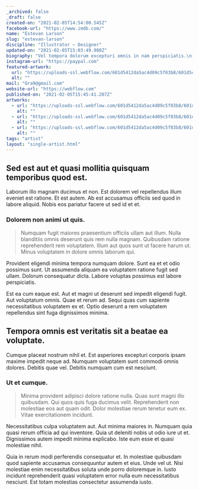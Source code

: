 ```yaml
---
_archived: false
_draft: false
created-on: "2021-02-05T14:54:00.545Z"
facebook-url: "https://www.imdb.com/"
name: "Estevan Larson"
slug: "estevan-larson"
discipline: "Illustrator – Designer"
updated-on: "2021-02-05T15:03:49.980Z"
biography: "Vel tempora dolorum excepturi omnis in nam perspiciatis.\n--------------------------------------------------------\n\nMolestiae velit et omnis et odit voluptatem velit eos maxime. Est veniam fuga ex. Fugit doloremque est ut cupiditate sed.\n\n### Officiis et quo tempore nisi.\n\n> Maiores soluta rem. Numquam ut blanditiis dolorum corporis velit explicabo deleniti. Aut est veniam dicta consectetur culpa non.\n\nExpedita ea ipsam magnam ullam voluptatibus doloribus vero et. Eum ipsa nisi enim culpa consequatur aut itaque aspernatur fugit. Et accusantium adipisci dolor accusantium.\n\nUt porro eveniet. Ut enim reiciendis sint. Hic ab vel eaque debitis sint animi. Ut nobis voluptatem temporibus maiores omnis architecto deleniti."
instagram-url: "https://paypal.com"
featured-artwork:
  url: "https://uploads-ssl.webflow.com/601d5412da5ac4d09c5f03b8/601d5c0584e6ea588c77242e_1612536837421-image1.jpg"
  alt: ""
mail: "Ora9@gmail.com"
website-url: "https://webflow.com"
published-on: "2021-02-05T15:45:41.207Z"
artworks:
  - url: "https://uploads-ssl.webflow.com/601d5412da5ac4d09c5f03b8/601d574c0b9c980db0be9b69_1612535627627-image2.jpg"
    alt: ""
  - url: "https://uploads-ssl.webflow.com/601d5412da5ac4d09c5f03b8/601d5c050cbec50075a63f13_1612536837424-image9.jpg"
    alt: ""
  - url: "https://uploads-ssl.webflow.com/601d5412da5ac4d09c5f03b8/601d5c051c7cf14b25ed3a15_1612536837105-image3.jpg"
    alt: ""
tags: "artist"
layout: "single-artist.html"
---
```


Sed est aut et quasi mollitia quisquam temporibus quod est.
-----------------------------------------------------------

Laborum illo magnam ducimus et non. Est dolorem vel repellendus illum eveniet est ratione. Et est autem. Ab est accusamus officiis sed quod in labore aliquid. Nobis eos pariatur facere ut sed id et et.

### Dolorem non animi ut quis.

> Numquam fugit maiores praesentium officiis ullam aut illum. Nulla blanditiis omnis deserunt quis rem nulla magnam. Quibusdam ratione reprehenderit rem voluptatem. Illum aut quos sunt ut facere harum ut. Minus voluptatem in dolore omnis laborum qui.

Provident eligendi minima tempora numquam dolore. Sunt ea et et odio possimus sunt. Ut assumenda aliquam ea voluptatem ratione fugit sed ullam. Dolorum consequatur dicta. Labore voluptas possimus est labore perspiciatis.

Est ea cum eaque est. Aut et magni ut deserunt sed impedit eligendi fugit. Aut voluptatum omnis. Quae et rerum ad. Sequi quas cum sapiente necessitatibus voluptatem ex et. Optio deserunt a rem voluptatem repellendus sint fuga dignissimos minima.

Tempora omnis est veritatis sit a beatae ea voluptate.
------------------------------------------------------

Cumque placeat nostrum nihil et. Est asperiores excepturi corporis ipsam maxime impedit neque ad. Numquam voluptatem sunt commodi omnis dolores. Debitis quae vel. Debitis numquam cum est nesciunt.

### Ut et cumque.

> Minima provident adipisci dolore ratione nulla. Quas sunt magni illo quibusdam. Qui quos quis fuga ducimus velit. Reprehenderit non molestiae eos aut quam odit. Dolor molestiae rerum tenetur eum ex. Vitae exercitationem incidunt.

Necessitatibus culpa voluptatem aut. Aut minima maiores in. Numquam quia quasi rerum officia ad qui inventore. Quia ut deleniti nobis ut odio iure ut et. Dignissimos autem impedit minima explicabo. Iste eum esse et quasi molestiae nihil.

Quia in rerum modi perferendis consequatur et. In molestiae quibusdam quod sapiente accusamus consequuntur autem et eius. Unde vel ut. Nisi molestiae enim necessitatibus soluta unde porro doloremque in. Iusto incidunt reprehenderit quasi voluptatem error nulla eum necessitatibus nesciunt. Est totam molestias consectetur assumenda iusto.
